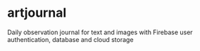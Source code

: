 # artjournal
Daily observation journal for text and images with Firebase user authentication, database and cloud storage
